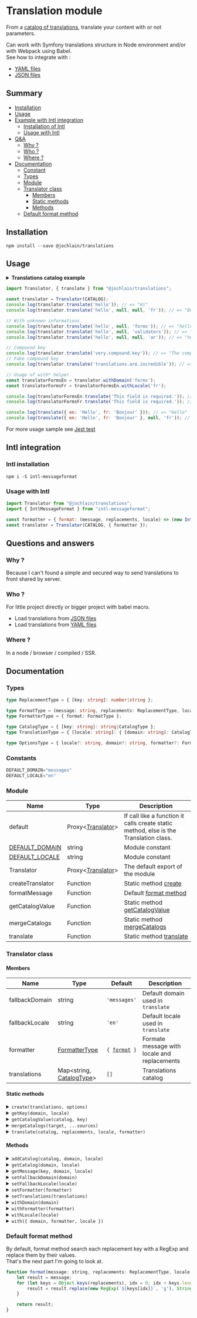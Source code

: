 # Translation module

From a [catalog of translations](#types), translate your content with or not parameters.

Can work with Symfony translations structure in Node environment and/or with Webpack using Babel.  
See how to integrate with :
- [YAML files](https://www.npmjs.com/package/@jochlain/translations-yaml)
- [JSON files](https://www.npmjs.com/package/@jochlain/translations-json)

## Summary

- [Installation](#installation)
- [Usage](#usage)
- [Example with Intl integration](#intl-integration)
  - [Installation of Intl](#intl-installation)
  - [Usage with Intl](#usage-with-intl)
- [Q&A](#questions-and-answers)
  - [Why ?](#why-)
  - [Who ?](#who-)
  - [Where ?](#where-)
- [Documentation](#documentation)
  - [Constant](#constants)
  - [Types](#types)
  - [Module](#module)
  - [Translator class](#translator-class)
    - [Members](#members)
    - [Static methods](#static-methods)
    - [Methods](#methods)
  - [Default format method](#default-format-method)

## Installation

```shell
npm install --save @jochlain/translations
```

## Usage

<details>
    <summary><b>Translations catalog example</b></summary>

```javascript
const CATALOG = {
    en: {
        messages: {
            hello: "Hi",
            "translations.are.incredible": 'The translations are incredible.',
            very: { compound: { key: "The compound key" } },
        },
        forms: {
            "This field is required.": "This field is required."
        },
    },
    es: {
        messages: {
            hello: "Holà",
            "translations.are.incredible": 'Las traducciones son increíbles.',
            very: { compound: { key: "La llave compuesta" } },
        },
        forms: {
            "This field is required.": "Este campo es obligatorio.",
        },
    },
    fr: {
        messages: {
            hello: "Bonjour",
            "translations.are.incredible": "Les traductions sont incroyables.",
            very: { compound: { key: "La clé composée" } },
        },
        forms: {
            "This field is required.": "Ce champs est obligatoire.",
        },
    },
    it: {
        messages: {
            hello: "Ciao",
            "translations.are.incredible": 'Le traduzioni sono incredibili.',
            very: { compound: { key: "La chiave composta" } },
        },
        forms: {
            "This field is required.": "Questo campo è richiesto.",
        },
    },
};
```
</details>

```javascript
import Translator, { translate } from "@jochlain/translations";

const translator = Translator(CATALOG);
console.log(translator.translate('hello')); // => "Hi"
console.log(translator.translate('hello', null, null, 'fr')); // => "Bonjour"

// With unknown informations
console.log(translator.translate('hello', null, 'forms')); // => "hello"
console.log(translator.translate('hello', null, 'validators')); // => "hello"
console.log(translator.translate('hello', null, null, 'ar')); // => "hello"

// Compound key
console.log(translator.translate('very.compound.key')); // => "The compound key"
// Fake compound key
console.log(translator.translate('translations.are.incredible')); // => "The translations are incredible."

// Usage of with* helper
const translatorFormsEn = translator.withDomain('forms');
const translatorFormsFr = translatorFormsEn.withLocale('fr');

console.log(translatorFormsEn.translate('This field is required.')); // => "This field is required."
console.log(translatorFormsFr.translate('This field is required.')); // => "Ce champs est obligatoire."

console.log(translate({ en: 'Hello', fr: 'Bonjour' })); // => "Hello"
console.log(translate({ en: 'Hello', fr: 'Bonjour' }, null, 'fr')); // => "Bonjour"
```

For more usage sample see [Jest test](https://github.com/JochLAin/translations/blob/main/test/)

## Intl integration

### Intl installation

`npm i -S intl-messageformat`

### Usage with Intl

```javascript
import Translator from "@jochlain/translations";
import { IntlMessageFormat } from "intl-messageformat";

const formatter = { format: (message, replacements, locale) => (new IntlMessageFormat(message, locale).format(replacements)) };
const translator = Translator(CATALOG, { formatter });
```

## Questions and answers

### Why ?

Because I can't found a simple and secured way to send translations to front shared by server.

### Who ?

For little project directly or bigger project with babel macro.

- Load translations from [JSON files](https://www.npmjs.com/package/@jochlain/translations-json)
- Load translations from [YAML files](https://www.npmjs.com/package/@jochlain/translations-yaml)

### Where ?

In a node / browser / compiled / SSR.

## Documentation

### Types

```typescript
type ReplacementType = { [key: string]: number|string };

type FormatType = (message: string, replacements: ReplacementType, locale: string) => string;  
type FormatterType = { format: FormatType };

type CatalogType = { [key: string]: string|CatalogType };  
type TranslationType = { [locale: string]: { [domain: string]: CatalogType } };

type OptionsType = { locale?: string, domain?: string, formatter?: FormatterType };
```

### Constants

```javascript
DEFAULT_DOMAIN="messages"  
DEFAULT_LOCALE="en"
```

### Module

| Name                         | Type                                   | Description                                                                           |
|------------------------------|----------------------------------------|---------------------------------------------------------------------------------------|
| default                      | Proxy<[Translator](#translator-class)> | If call like a function it calls create static method, else is the Translation class. |
| [DEFAULT_DOMAIN](#constants) | string                                 | Module constant                                                                       |
| [DEFAULT_LOCALE](#constants) | string                                 | Module constant                                                                       |
| Translator                   | Proxy<[Translator](#translator-class)> | The default export of the module                                                      |
| createTranslator             | Function                               | Static method [create](#static-method-create)                                         |
| formatMessage                | Function                               | Default [format method](#default-format-method)                                       |
| getCatalogValue              | Function                               | Static method [getCatalogValue](#static-method-getCatalogValue)                       |
| mergeCatalogs                | Function                               | Static method [mergeCatalogs](#static-method-mergeCatalogs)                           |
| translate                    | Function                               | Static method [translate](#static-method-translate)                                   |

### Translator class

#### Members

| Name           | Type                               | Default                                                      | Description                                  |
|----------------|------------------------------------|--------------------------------------------------------------|----------------------------------------------|
| fallbackDomain | string                             | `'messages'`                                                 | Default domain used in `translate`           |
| fallbackLocale | string                             | `'en'`                                                       | Default locale used in `translate`           |
| formatter      | [FormatterType](#types)            | <code>{ <a href="#default-format-method">format</a> }</code> | Formate message with locale and replacements |
| translations   | Map<string, [CatalogType](#types)> | `[]`                                                         | Translations catalog                         |

#### Static methods

<details id="static-method-create">
    <summary><code>create(translations, options)</code></summary>
    
Create Translator instance with another translations catalog format and set fallback values.

##### Parameters

| Name         | Type                      | Default | Description                                 |
|--------------|---------------------------|---------|---------------------------------------------|
| translations | [TranslationType](#types) | `{}`    | Translation catalogs by locale and domains  |
| options      | [OptionsType](#types)     | `{}`    | Options to set member default value         |

##### Return value

An instance of Translator.
</details>

<details id="static-method-getKey">
    <summary><code>getKey(domain, locale)</code></summary>

Format a key from domain and locale.

##### Parameters

| Name   | Type   |
|--------|--------|
| domain | string |
| locale | string |

##### Return value

A string representing the catalog key in translations map.
</details>

<details id="static-method-getCatalogValue">
    <summary><code>getCatalogValue(catalog, key)</code></summary>

Browse catalog to find value assigned to key

##### Parameters

| Name    | Type                                   |
|---------|----------------------------------------|
| catalog | [CatalogType](#types) &#124; undefined |
| key     | string                                 |

##### Return value

A string representing the key in catalog or the key if not found.
</details>

<details id="static-method-mergeCatalogs">
    <summary><code>mergeCatalogs(target, ...sources)</code></summary>

Deep merge many catalogs

##### Parameters

| Name    | Type                    |
|---------|-------------------------|
| target  | ?[CatalogType](#types)  |
| sources | [CatalogType](#types)[] |

##### Return value

A [CatalogType](#types) with merged values.
</details>

<details id="static-method-translate">
    <summary><code>translate(catalog, replacements, locale, formatter)</code></summary>

Translate a message from a simple catalog

##### Parameters

| Name         | Type                         | Default                                                      |
|--------------|------------------------------|--------------------------------------------------------------|
| catalog      | { [locale: string]: string } | {}                                                           |
| replacements | ?[ReplacementType](#types)   | {}                                                           |
| locale       | string                       | [DEFAULT_LOCALE](#constants)                                 |
| formatter    | [FormatterType](#types)      | <code>{ <a href="#default-format-method">format</a> }</code> |

##### Return value

A string representing the translated message.
</details>

#### Methods

<details id="method-addCatalog">
    <summary><code>addCatalog(catalog, domain, locale)</code></summary>

Add a catalog to translations map

##### Parameters

| Name    | Type                  | Default                         |
|---------|-----------------------|---------------------------------|
| catalog | [CatalogType](#types) | `{}`                            |
| locale  | string                | this.[fallbackLocale](#members) |
| domain  | string                | this.[fallbackDomain](#members) |

##### Return value

The Translator instance
</details>

<details id="method-getCatalog">
    <summary><code>getCatalog(domain, locale)</code></summary>

Get the catalog attach to domain and locale in translations map.  
If `locale` is like `en_US` it looks first for a `en_US` catalog and if not looks for a `en` catalog.

##### Parameters

| Name    | Type   | Default                         |
|---------|--------|---------------------------------|
| locale  | string | this.[fallbackLocale](#members) |
| domain  | string | this.[fallbackDomain](#members) |

##### Return value

A [CatalogType](#types) or `undefined`
</details>

<details id="method-getMessage">
    <summary><code>getMessage(key, domain, locale)</code></summary>

Get message attach to key in catalog attach to domain and locale in translations.  
See [getCatalog](#method-getCatalog) and [getCatalogValue](#static-method-getCatalogValue)

##### Parameters

| Name   | Type   | Default                         |
|--------|--------|---------------------------------|
| key    | string | none                            |
| locale | string | this.[fallbackLocale](#members) |
| domain | string | this.[fallbackDomain](#members) |

##### Return value

A string if found or key.
</details>

<details id="method-setFallbackDomain">
    <summary><code>setFallbackDomain(domain)</code></summary>

Set the [fallbackDomain](#members) member

##### Parameters

| Name   | Type   | Default                      |
|--------|--------|------------------------------|
| domain | string | [DEFAULT_DOMAIN](#constants) |

##### Return value

The Translator instance
</details>

<details id="method-setFallbackLocale">
    <summary><code>setFallbackLocale(locale)</code></summary>

Set the [fallbackLocale](#members) member

##### Parameters

| Name   | Type   | Default                      |
|--------|--------|------------------------------|
| locale | string | [DEFAULT_LOCALE](#constants) |

##### Return value

The Translator instance
</details>

<details id="method-setFormatter">
    <summary><code>setFormatter(formatter)</code></summary>

Set the [formatter](#members) member

##### Parameters

| Name      | Type                    | Default                                                      |
|-----------|-------------------------|--------------------------------------------------------------|
| formatter | [FormatterType](#types) | <code>{ <a href="#default-format-method">format</a> }</code> |

##### Return value

The Translator instance
</details>

<details id="method-setTranslations">
    <summary><code>setTranslations(translations)</code></summary>

Set the [formatter](#members) member

##### Parameters

| Name      | Type                    | Default                                                      |
|-----------|-------------------------|--------------------------------------------------------------|
| formatter | [FormatterType](#types) | <code>{ <a href="#default-format-method">format</a> }</code> |

##### Return value

The Translator instance
</details>

<details id="method-withDomain">
    <summary><code>withDomain(domain)</code></summary>

Clone instance with fallbackDomain domain parameter 

##### Parameters

| Name   | Type   |
|--------|--------|
| domain | string |

##### Return value

A new Translator instance
</details>

<details id="method-withFormatter">
    <summary><code>withFormatter(formatter)</code></summary>

Clone instance with formatter

##### Parameters

| Name      | Type                    |
|-----------|-------------------------|
| formatter | [FormatterType](#types) |

##### Return value

A new Translator instance
</details>

<details id="method-withLocale">
    <summary><code>withLocale(locale)</code></summary>

Clone instance with fallbackLocale locale parameter 

##### Parameters

| Name   | Type   |
|--------|--------|
| locale | string |

##### Return value

A new Translator instance
</details>

<details id="method-with">
    <summary><code>with({ domain, formatter, locale })</code></summary>

Clone instance with domain, formatter, locale.

##### Parameters

| Name      | Type          | Default                         |
|-----------|---------------|---------------------------------|
| domain    | string        | this.[fallbackDomain](#members) |
| locale    | string        | this.[fallbackLocale](#members) |
| formatter | FormatterType | this.[formatter](#members)      |

##### Return value

A new Translator instance
</details>

### Default format method

By default, format method search each replacement key with a RegExp and replace them by their values.  
That's the next part I'm going to look at.

```javascript
function format(message: string, replacements: ReplacementType, locale: string = DEFAULT_LOCALE) {
    let result = message;
    for (let keys = Object.keys(replacements), idx = 0; idx < keys.length; idx++) {
        result = result.replace(new RegExp(`${keys[idx]}`, 'g'), String(replacements[keys[idx]]));
    }

    return result;
}
```
